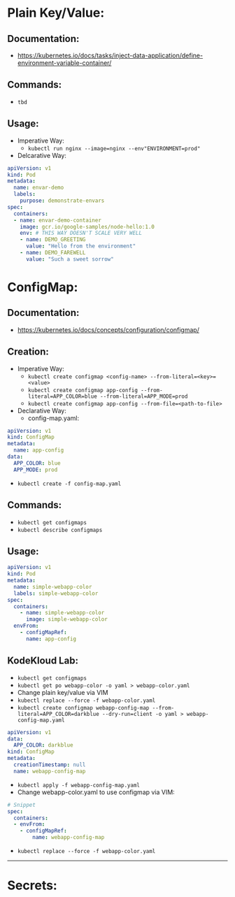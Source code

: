 # Plain Key/Value:
## Documentation:
- https://kubernetes.io/docs/tasks/inject-data-application/define-environment-variable-container/
## Commands:
- `tbd`
## Usage:
- Imperative Way:
  - `kubectl run nginx --image=nginx --env"ENVIRONMENT=prod"`
- Delcarative Way:
```yaml
apiVersion: v1
kind: Pod
metadata:
  name: envar-demo
  labels:
    purpose: demonstrate-envars
spec:
  containers:
  - name: envar-demo-container
    image: gcr.io/google-samples/node-hello:1.0
    env: # THIS WAY DOESN'T SCALE VERY WELL
    - name: DEMO_GREETING
      value: "Hello from the environment"
    - name: DEMO_FAREWELL
      value: "Such a sweet sorrow"
```

# ConfigMap:
## Documentation:
- https://kubernetes.io/docs/concepts/configuration/configmap/
## Creation:
- Imperative Way:
  - `kubectl create configmap <config-name> --from-literal=<key>=<value>`
  - `kubectl create configmap app-config --from-literal=APP_COLOR=blue --from-literal=APP_MODE=prod`
  - `kubectl create configmap app-config --from-file=<path-to-file>`
- Declarative Way:
  - config-map.yaml:
```yaml
apiVersion: v1
kind: ConfigMap
metadata:
  name: app-config
data:
  APP_COLOR: blue
  APP_MODE: prod
```
  - `kubectl create -f config-map.yaml`

## Commands:
  - `kubectl get configmaps`
  - `kubectl describe configmaps`

## Usage:
```yaml
apiVersion: v1
kind: Pod
metadata:
  name: simple-webapp-color
  labels: simple-webapp-color
spec:
  containers:
    - name: simple-webapp-color
      image: simple-webapp-color
  envFrom:
    - configMapRef:
      name: app-config
```

## KodeKloud Lab:
- `kubectl get configmaps`
- `kubectl get po webapp-color -o yaml > webapp-color.yaml`
- Change plain key/value via VIM
- `kubectl replace --force -f webapp-color.yaml`
- `kubectl create configmap webapp-config-map --from-literal=APP_COLOR=darkblue --dry-run=client -o yaml > webapp-config-map.yaml`
```yaml
apiVersion: v1
data:
  APP_COLOR: darkblue
kind: ConfigMap
metadata:
  creationTimestamp: null
  name: webapp-config-map
```
- `kubectl apply -f webapp-config-map.yaml`
- Change webapp-color.yaml to use configmap via VIM:
```yaml
# Snippet
spec:
  containers:
  - envFrom:
    - configMapRef:
        name: webapp-config-map
```
- `kubectl replace --force -f webapp-color.yaml`
---

# Secrets: